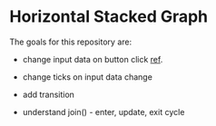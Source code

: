 # Horizontal Stacked Graph
The goals for this repository are:

- change input data on button click [ref](https://d3-graph-gallery.com/graph/barplot_button_data_hard.html).

- change ticks on input data change
- add transition
- understand join() - enter, update, exit cycle